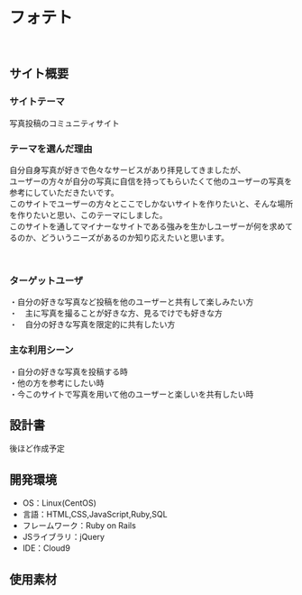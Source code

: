 # フォテト
​
## サイト概要
### サイトテーマ
写真投稿のコミュニティサイト
​
### テーマを選んだ理由
自分自身写真が好きで色々なサービスがあり拝見してきましたが、  
ユーザーの方々が自分の写真に自信を持ってもらいたくて他のユーザーの写真を参考にしていただきたいです。  
このサイトでユーザーの方々とここでしかないサイトを作りたいと、そんな場所を作りたいと思い、このテーマにしました。  
このサイトを通してマイナーなサイトである強みを生かしユーザーが何を求めてるのか、どういうニーズがあるのか知り応えたいと思います。  

​
### ターゲットユーザ
・自分の好きな写真など投稿を他のユーザーと共有して楽しみたい方  
・　主に写真を撮ることが好きな方、見るでけでも好きな方  
・　自分の好きな写真を限定的に共有したい方
​
### 主な利用シーン
・自分の好きな写真を投稿する時  
・他の方を参考にしたい時  
・今このサイトで写真を用いて他のユーザーと楽しいを共有したい時
## 設計書
後ほど作成予定
​
## 開発環境
- OS：Linux(CentOS)
- 言語：HTML,CSS,JavaScript,Ruby,SQL
- フレームワーク：Ruby on Rails
- JSライブラリ：jQuery
- IDE：Cloud9
​
## 使用素材
